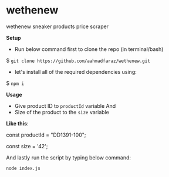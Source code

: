 # wethenew
wethenew sneaker products price scraper

**Setup**

* Run below command first to clone the repo (in terminal/bash)

$ `git clone https://github.com/aahmadfaraz/wethenew.git`

* let's install all of the required dependencies using:

$ `npm i`


**Usage**

* Give product ID to `productId` variable And
* Size of the product to the `size` variable

**Like this**:

const productId = "DD1391-100";

const size = '42';

And lastly run the script by typing below command:

`node index.js`
